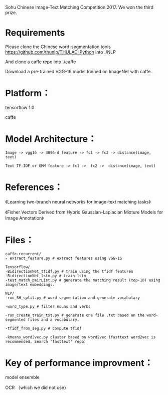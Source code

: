 Sohu Chinese Image-Text Matching Competition 2017.
We won the third prize.

# Requirements
Please clone the Chinese word-segmentation tools https://github.com/thunlp/THULAC-Python into ./NLP

And clone a caffe repo into ./caffe

Download a pre-trained VGG-16 model trained on ImageNet with caffe.

# Platform：
tensorflow 1.0

caffe



# Model Architecture：

	Image -> vgg16 -> 4096-d feature -> fc1 -> fc2 -> distance(image, text)
	
	Text TF-IDF or GMM feature -> fc1 ->  fc2 ->  distance(image, text)
	
# References：

《Learning two-branch neural networks for image-text matching tasks》

《Fisher Vectors Derived from Hybrid Gaussian-Laplacian Mixture Models for Image Annotation》

# Files：

    caffe-recurrent/
	- extract_feature.py # extract features using VGG-16

    Tensorflow/
	-BidirectionNet_tfidf.py # train using the tfidf features
	-BidirectionNet_lstm.py # train lstm
	-test_match_pairList.py # generate the matching result (top-10) using image/text embeddings.

    NLP/
	-run_SH_split.py # word segmentation and generate vocabulary

	-word_type.py # filter nouns and verbs

	-run_create_train_txt.py # generate one file .txt based on the word-segmented files and a vocabulary.

	-tfidf_from_seg.py # compute tfidf

	-kmeans_word2vec.py cluster based on word2vec (fasttext word2vec is recommended. Search 'fasttext' repo)

# Key of performance improvment：

model ensemble

OCR （which we did not use）
